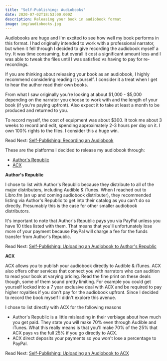 ```yaml
---
title: "Self-Publishing: Audiobooks"
date: 2020-07-02T18:53:00.000Z
description: Releasing your book in audiobook format
image: img/audiobooks.jpg
---
```

Audiobooks are huge and I'm excited to see how well my book performs in this format. I had originally intended to work with a professional narrator, but when it fell through I decided to give recording the audiobook myself a try. It was time consuming, but overall it cost a significant amount less and I was able to tweak the files until I was satisfied vs having to pay for re-recordings.

If you are thinking about releasing your book as an audiobook, I highly recommend considering reading it yourself. I consider it a treat when I get to hear the author read their own books.

From what I saw originally you're looking at about $1,000 - $5,000 depending on the narrator you choose to work with and the length of your book (if you're paying upfront). Also expect it to take at least a month to be produced and returned to you.

To record myself, the cost of equipment was about $300. It took me about 3 weeks to record and edit, spending approximately 2-3 hours per day on it. I own 100% rights to the files. I consider this a huge win.

Read Next:[](https://www.adsterling.com/post/self-publishing-setting-up-a-barnes-noble-paperback/) [Self-Publishing: Recording an Audiobook](/post/self-publishing-recording-an-audiobook/)

These are the platforms I decided to release my audiobook through:

* [Author's Republic](https://authorsrepublic.com/)
* [ACX](https://www.acx.com/)

**Author's Republic**

I chose to list with Author's Republic because they distribute to all of the major distributers, including Audible & iTunes. When I reached out to Libro.fm (an up and coming audiobook distributer), they recommended listing via Author's Republic to get into their catalog as you can't do so directly. Presumably this is the case for other smaller audiobook distributors.

It's important to note that Author's Republic pays you via PayPal unless you have 10 titles listed with them. That means that you'll unfortunately lose more of your payment because PayPal will charge a fee for the funds transfer from Author's Republic.

Read Next: [](/post/self-publishing-uploading-an-audiobook-to-acx/)[Self-Publishing: Uploading an Audiobook to Author's Republic](/post/self-publishing-uploading-an-audiobook-to-authors-republic/)

**ACX**

ACX allows you to publish your audiobook directly to Audible & iTunes. ACX also offers other services that connect you with narrators who can audition to read your book at varying pricing. Read the fine print on these deals though, some of them sound pretty limiting. For example you could get yourself locked into a 7 year exclusive deal with ACX and be required to pay higher royalties if you don't pay for the audiobook upfront. Since I decided to record the book myself I didn't explore this avenue.

I chose to list directly with ACX for the following reasons

* Author's Republic is a little misleading in their verbiage about how much you get paid. They state you will make 70% even through Audible and iTunes. What this really means is that you'll make 70% of the 25% that ACX pays vs the full 25% if you go directly to ACX.
* ACX direct deposits your payments so you won't lose a percentage to PayPal.

Read Next: [Self-Publishing: Uploading an Audiobook to ACX](/post/self-publishing-uploading-an-audiobook-to-acx/)